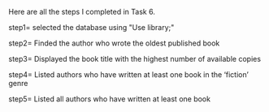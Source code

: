 Here are all the steps I completed in Task 6.


step1= selected the database using "Use  library;"

step2= Finded the author who wrote the oldest published book

step3= Displayed the book title with the highest number of available copies

step4= Listed authors who have written at least one book in the ‘fiction’ genre

step5= Listed all authors who have written at least one book

